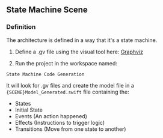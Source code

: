 ## State Machine Scene

### Definition

The architecture is defined in a way that it's a state machine.

1) Define a .gv file using the visual tool here:
[Graphviz](https://dreampuf.github.io/GraphvizOnline/)

2) Run the project in the workspace named: 
```
State Machine Code Generation
```

It will look for .gv files and create the model file in a  
`{SCENE}Model_Generated.swift` file containing the:
- States
- Initial State
- Events (An action happened)
- Effects (Instructions to trigger logic)
- Transitions (Move from one state to another)
